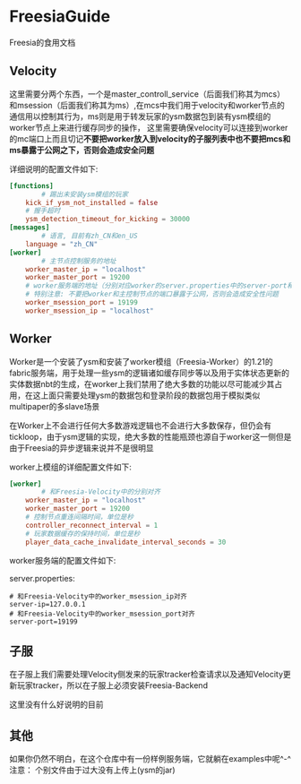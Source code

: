 # FreesiaGuide
Freesia的食用文档

## Velocity
这里需要分两个东西，一个是master_controll_service（后面我们称其为mcs）和msession（后面我们称其为ms）,在mcs中我们用于velocity和worker节点的通信用以控制其行为，ms则是用于转发玩家的ysm数据包到装有ysm模组的worker节点上来进行缓存同步的操作，
这里需要确保velocity可以连接到worker的mc端口上而且切记<b>不要把worker放入到velocity的子服列表中也不要把mcs和ms暴露于公网之下，否则会造成安全问题</b>

详细说明的配置文件如下:
~~~toml
[functions]
        # 踢出未安装ysm模组的玩家
	kick_if_ysm_not_installed = false
	# 握手超时
	ysm_detection_timeout_for_kicking = 30000
[messages]
        # 语言, 目前有zh_CN和en_US
	language = "zh_CN"
[worker]
        # 主节点控制服务的地址
	worker_master_ip = "localhost"
	worker_master_port = 19200
	# worker服务端的地址（分别对应worker的server.properties中的server-port和server-ip）
	# 特别注意: 不要把worker和主控制节点的端口暴露于公网，否则会造成安全性问题
	worker_msession_port = 19199
	worker_msession_ip = "localhost"
~~~

## Worker
Worker是一个安装了ysm和安装了worker模组（Freesia-Worker）的1.21的fabric服务端，用于处理一些ysm的逻辑诸如缓存同步等以及用于实体状态更新的实体数据nbt的生成，在worker上我们禁用了绝大多数的功能以尽可能减少其占用，在这上面只需要处理ysm的数据包和登录阶段的数据包用于模拟类似multipaper的多slave场景

在Worker上不会进行任何大多数游戏逻辑也不会进行大多数保存，但仍会有tickloop，由于ysm逻辑的实现，绝大多数的性能瓶颈也源自于worker这一侧但是由于Freesia的异步逻辑来说并不是很明显

worker上模组的详细配置文件如下:

~~~toml
[worker]
        # 和Freesia-Velocity中的分别对齐
	worker_master_ip = "localhost"
	worker_master_port = 19200
	# 控制节点重连间隔时间，单位是秒
	controller_reconnect_interval = 1
	# 玩家数据缓存的保持时间，单位是秒
	player_data_cache_invalidate_interval_seconds = 30
~~~

worker服务端的配置文件如下:

server.properties:
~~~properties
# 和Freesia-Velocity中的worker_msession_ip对齐
server-ip=127.0.0.1
# 和Freesia-Velocity中的worker_msession_port对齐
server-port=19199
~~~

## 子服
在子服上我们需要处理Velocity侧发来的玩家tracker检查请求以及通知Velocity更新玩家tracker，所以在子服上必须安装Freesia-Backend

这里没有什么好说明的目前

## 其他
如果你仍然不明白，在这个仓库中有一份样例服务端，它就躺在examples中呢^-^
注意： 个别文件由于过大没有上传上(ysm的jar)
